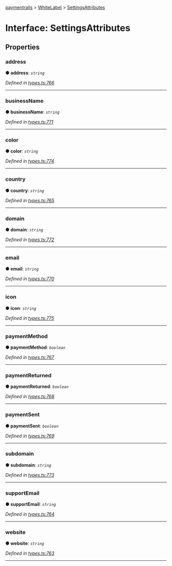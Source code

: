 [paymentrails](../README.md) > [WhiteLabel](../modules/whitelabel.md) > [SettingsAttributes](../interfaces/whitelabel.settingsattributes.md)



# Interface: SettingsAttributes


## Properties
<a id="address"></a>

###  address

**●  address**:  *`string`* 

*Defined in [types.ts:766](https://github.com/PaymentRails/javascript-sdk/blob/9b4ee77/lib/types.ts#L766)*





___

<a id="businessname"></a>

###  businessName

**●  businessName**:  *`string`* 

*Defined in [types.ts:771](https://github.com/PaymentRails/javascript-sdk/blob/9b4ee77/lib/types.ts#L771)*





___

<a id="color"></a>

###  color

**●  color**:  *`string`* 

*Defined in [types.ts:774](https://github.com/PaymentRails/javascript-sdk/blob/9b4ee77/lib/types.ts#L774)*





___

<a id="country"></a>

###  country

**●  country**:  *`string`* 

*Defined in [types.ts:765](https://github.com/PaymentRails/javascript-sdk/blob/9b4ee77/lib/types.ts#L765)*





___

<a id="domain"></a>

###  domain

**●  domain**:  *`string`* 

*Defined in [types.ts:772](https://github.com/PaymentRails/javascript-sdk/blob/9b4ee77/lib/types.ts#L772)*





___

<a id="email"></a>

###  email

**●  email**:  *`string`* 

*Defined in [types.ts:770](https://github.com/PaymentRails/javascript-sdk/blob/9b4ee77/lib/types.ts#L770)*





___

<a id="icon"></a>

###  icon

**●  icon**:  *`string`* 

*Defined in [types.ts:775](https://github.com/PaymentRails/javascript-sdk/blob/9b4ee77/lib/types.ts#L775)*





___

<a id="paymentmethod"></a>

###  paymentMethod

**●  paymentMethod**:  *`boolean`* 

*Defined in [types.ts:767](https://github.com/PaymentRails/javascript-sdk/blob/9b4ee77/lib/types.ts#L767)*





___

<a id="paymentreturned"></a>

###  paymentReturned

**●  paymentReturned**:  *`boolean`* 

*Defined in [types.ts:768](https://github.com/PaymentRails/javascript-sdk/blob/9b4ee77/lib/types.ts#L768)*





___

<a id="paymentsent"></a>

###  paymentSent

**●  paymentSent**:  *`boolean`* 

*Defined in [types.ts:769](https://github.com/PaymentRails/javascript-sdk/blob/9b4ee77/lib/types.ts#L769)*





___

<a id="subdomain"></a>

###  subdomain

**●  subdomain**:  *`string`* 

*Defined in [types.ts:773](https://github.com/PaymentRails/javascript-sdk/blob/9b4ee77/lib/types.ts#L773)*





___

<a id="supportemail"></a>

###  supportEmail

**●  supportEmail**:  *`string`* 

*Defined in [types.ts:764](https://github.com/PaymentRails/javascript-sdk/blob/9b4ee77/lib/types.ts#L764)*





___

<a id="website"></a>

###  website

**●  website**:  *`string`* 

*Defined in [types.ts:763](https://github.com/PaymentRails/javascript-sdk/blob/9b4ee77/lib/types.ts#L763)*





___


